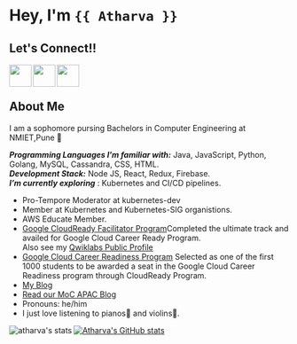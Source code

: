 # Hey, I'm `{{ Atharva }}`
<!-- ![Visitors](https://visitor-badge.glitch.me/badge?page_id=Atharva-Shinde&left_color=gray&right_color=blue) -->
## Let's Connect!!</h4>
  <a href="https://www.linkedin.com/in/atharva-shinde-6468b4205">
    <img align="left" width="40px" src="https://img.icons8.com/nolan/64/linkedin.png" />
  </a>
  <a href="https://twitter.com/atharvashinde_">
    <img align="left" width="40px" src="https://img.icons8.com/fluency/48/000000/twitter.png" />
  </a>
  <a href="mailto:atharvashinde179@gmail.com">
    <img align="left" width="40px" src="https://img.icons8.com/external-kiranshastry-lineal-color-kiranshastry/100/000000/external-email-multimedia-kiranshastry-lineal-color-kiranshastry-1.png" />
  </a>
<br />
<br />

## About Me
I am a sophomore pursing Bachelors in Computer Engineering at NMIET,Pune 💫
  
***Programming Languages I'm familiar with:***  Java, JavaScript, Python, Golang, MySQL, Cassandra, CSS, HTML.<br>
***Development Stack:*** Node JS, React, Redux, Firebase.<br>
***I’m currently exploring*** : Kubernetes and CI/CD pipelines. 

- Pro-Tempore Moderator at kubernetes-dev
- Member at Kubernetes and Kubernetes-SIG organistions.
- AWS Educate Member.
- [Google CloudReady Facilitator Program](https://events.withgoogle.com/googlecloudready-facilitator-program/#content)Completed the ultimate track and availed for Google Cloud Career Ready Program. <br/>Also see my [Qwiklabs Public Profile](https://www.qwiklabs.com/public_profiles/6bfb006e-758f-4dd6-ab55-ce66d7be0cdc)
- [Google Cloud Career Readiness Program](https://cloud.google.com/edu/career-readiness) Selected as one of the first 1000 students to be awarded a seat in the Google Cloud Career Readiness program through CloudReady Program.
- [My Blog](https://dev.to/atharvaa/chapter-a-guide-to-docker-36mj)
- [Read our MoC APAC Blog](https://www.kubernetes.dev/blog/2022/01/10/meet-our-contributors-india-ep-01/?s=09)
- Pronouns: he/him
- I just love listening to pianos🎹 and violins🎻.

<img align="left" src="https://github-readme-stats.vercel.app/api/top-langs?username=atharva-shinde&show_icons=true&locale=en&layout=compact" alt="atharva's stats" /> 

[![Atharva's GitHub stats](https://github-readme-stats.vercel.app/api?username=Atharva-Shinde&hide=stars&show_icons=true&theme=calm)](https://github.com/Atharva-Shinde/github-readme-stats)
